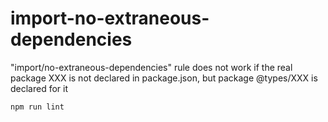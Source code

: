 # import-no-extraneous-dependencies
"import/no-extraneous-dependencies" rule does not work if the real package XXX is not declared in package.json, but package @types/XXX is declared for it

```bash
npm run lint
```
